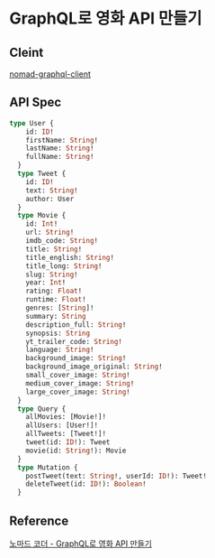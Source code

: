 # GraphQL로 영화 API 만들기

## Cleint
[nomad-graphql-client](https://github.com/pebblepark/nomad-graphql-client)

## API Spec
```graphql
type User {
    id: ID!
    firstName: String!
    lastName: String!
    fullName: String!
  }
  type Tweet {
    id: ID!
    text: String!
    author: User
  }
  type Movie {
    id: Int!
    url: String!
    imdb_code: String!
    title: String!
    title_english: String!
    title_long: String!
    slug: String!
    year: Int!
    rating: Float!
    runtime: Float!
    genres: [String]!
    summary: String
    description_full: String!
    synopsis: String
    yt_trailer_code: String!
    language: String!
    background_image: String!
    background_image_original: String!
    small_cover_image: String!
    medium_cover_image: String!
    large_cover_image: String!
  }
  type Query {
    allMovies: [Movie!]!
    allUsers: [User!]!
    allTweets: [Tweet!]!
    tweet(id: ID!): Tweet
    movie(id: String!): Movie
  }
  type Mutation {
    postTweet(text: String!, userId: ID!): Tweet!
    deleteTweet(id: ID!): Boolean!
  }
```

## Reference
[노마드 코더 - GraphQL로 영화 API 만들기](https://nomadcoders.co/graphql-for-beginners)

